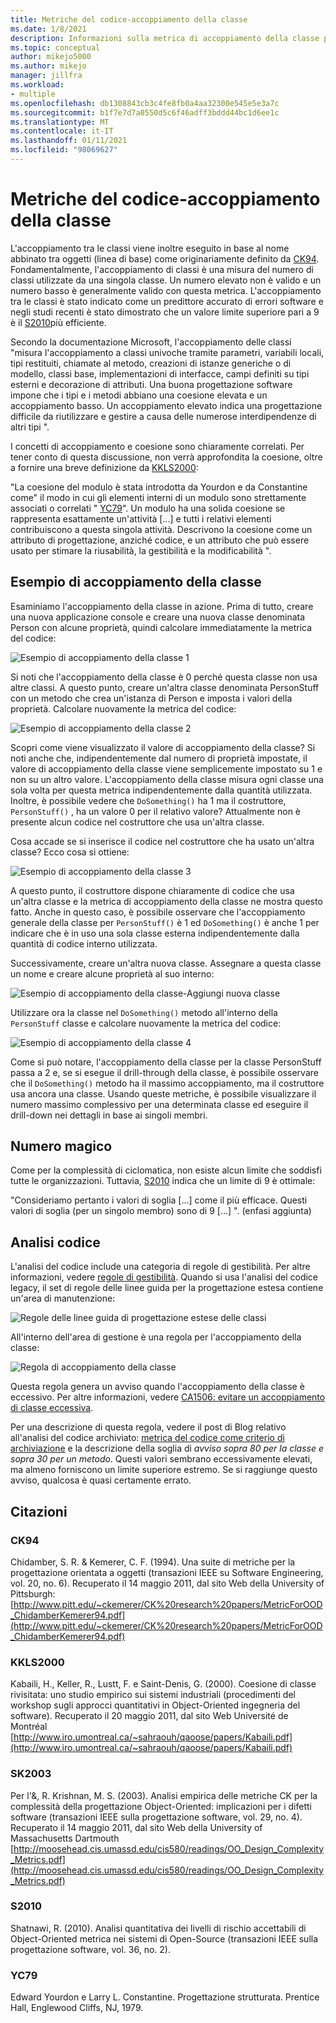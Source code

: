 ```yaml
---
title: Metriche del codice-accoppiamento della classe
ms.date: 1/8/2021
description: Informazioni sulla metrica di accoppiamento della classe per la metrica del codice in Visual Studio.
ms.topic: conceptual
author: mikejo5000
ms.author: mikejo
manager: jillfra
ms.workload:
- multiple
ms.openlocfilehash: db1308843cb3c4fe8fb0a4aa32300e545e5e3a7c
ms.sourcegitcommit: b1f7e7d7a0550d5c6f46adff3bddd44bc1d6ee1c
ms.translationtype: MT
ms.contentlocale: it-IT
ms.lasthandoff: 01/11/2021
ms.locfileid: "98069627"
---
```

# <a name="code-metrics---class-coupling"></a>Metriche del codice-accoppiamento della classe

L'accoppiamento tra le classi viene inoltre eseguito in base al nome abbinato tra oggetti (linea di base) come originariamente definito da [CK94](#ck94). Fondamentalmente, l'accoppiamento di classi è una misura del numero di classi utilizzate da una singola classe. Un numero elevato non è valido e un numero basso è generalmente valido con questa metrica. L'accoppiamento tra le classi è stato indicato come un predittore accurato di errori software e negli studi recenti è stato dimostrato che un valore limite superiore pari a 9 è il [S2010](#s2010)più efficiente.

Secondo la documentazione Microsoft, l'accoppiamento delle classi "misura l'accoppiamento a classi univoche tramite parametri, variabili locali, tipi restituiti, chiamate al metodo, creazioni di istanze generiche o di modello, classi base, implementazioni di interfacce, campi definiti su tipi esterni e decorazione di attributi. Una buona progettazione software impone che i tipi e i metodi abbiano una coesione elevata e un accoppiamento basso. Un accoppiamento elevato indica una progettazione difficile da riutilizzare e gestire a causa delle numerose interdipendenze di altri tipi ".

I concetti di accoppiamento e coesione sono chiaramente correlati. Per tener conto di questa discussione, non verrà approfondita la coesione, oltre a fornire una breve definizione da [KKLS2000](#kkls2000):

"La coesione del modulo è stata introdotta da Yourdon e da Constantine come" il modo in cui gli elementi interni di un modulo sono strettamente associati o correlati " [YC79](#yc79)". Un modulo ha una solida coesione se rappresenta esattamente un'attività [...] e tutti i relativi elementi contribuiscono a questa singola attività. Descrivono la coesione come un attributo di progettazione, anziché codice, e un attributo che può essere usato per stimare la riusabilità, la gestibilità e la modificabilità ".

## <a name="class-coupling-example"></a>Esempio di accoppiamento della classe

Esaminiamo l'accoppiamento della classe in azione. Prima di tutto, creare una nuova applicazione console e creare una nuova classe denominata Person con alcune proprietà, quindi calcolare immediatamente la metrica del codice:

![Esempio di accoppiamento della classe 1](media/class-coupling-example-1.png)

Si noti che l'accoppiamento della classe è 0 perché questa classe non usa altre classi. A questo punto, creare un'altra classe denominata PersonStuff con un metodo che crea un'istanza di Person e imposta i valori della proprietà. Calcolare nuovamente la metrica del codice:

![Esempio di accoppiamento della classe 2](media/class-coupling-example-2.png)

Scopri come viene visualizzato il valore di accoppiamento della classe? Si noti anche che, indipendentemente dal numero di proprietà impostate, il valore di accoppiamento della classe viene semplicemente impostato su 1 e non su un altro valore. L'accoppiamento della classe misura ogni classe una sola volta per questa metrica indipendentemente dalla quantità utilizzata. Inoltre, è possibile vedere che `DoSomething()` ha 1 ma il costruttore, `PersonStuff()` , ha un valore 0 per il relativo valore? Attualmente non è presente alcun codice nel costruttore che usa un'altra classe.

Cosa accade se si inserisce il codice nel costruttore che ha usato un'altra classe? Ecco cosa si ottiene:

![Esempio di accoppiamento della classe 3](media/class-coupling-example-3.png)

A questo punto, il costruttore dispone chiaramente di codice che usa un'altra classe e la metrica di accoppiamento della classe ne mostra questo fatto. Anche in questo caso, è possibile osservare che l'accoppiamento generale della classe per `PersonStuff()` è 1 ed `DoSomething()` è anche 1 per indicare che è in uso una sola classe esterna indipendentemente dalla quantità di codice interno utilizzata.

Successivamente, creare un'altra nuova classe. Assegnare a questa classe un nome e creare alcune proprietà al suo interno:

![Esempio di accoppiamento della classe-Aggiungi nuova classe](media/class-coupling-example-add-new-class.png)

Utilizzare ora la classe nel `DoSomething()` metodo all'interno della `PersonStuff` classe e calcolare nuovamente la metrica del codice:

![Esempio di accoppiamento della classe 4](media/class-coupling-example-4.png)

Come si può notare, l'accoppiamento della classe per la classe PersonStuff passa a 2 e, se si esegue il drill-through della classe, è possibile osservare che il `DoSomething()` metodo ha il massimo accoppiamento, ma il costruttore usa ancora una classe.  Usando queste metriche, è possibile visualizzare il numero massimo complessivo per una determinata classe ed eseguire il drill-down nei dettagli in base ai singoli membri.

## <a name="the-magic-number"></a>Numero magico

Come per la complessità di ciclomatica, non esiste alcun limite che soddisfi tutte le organizzazioni. Tuttavia, [S2010](#s2010) indica che un limite di 9 è ottimale:

"Consideriamo pertanto i valori di soglia [...] come il più efficace. Questi valori di soglia (per un singolo membro) sono di 9 [...] ". (enfasi aggiunta)

## <a name="code-analysis"></a>Analisi codice

L'analisi del codice include una categoria di regole di gestibilità. Per altre informazioni, vedere [regole di gestibilità](/dotnet/fundamentals/code-analysis/quality-rules/maintainability-warnings). Quando si usa l'analisi del codice legacy, il set di regole delle linee guida per la progettazione estesa contiene un'area di manutenzione:

![Regole delle linee guida di progettazione estese delle classi](media/class-coupling-extended-design-guideline-rules.png)

All'interno dell'area di gestione è una regola per l'accoppiamento della classe:

![Regola di accoppiamento della classe](media/class-coupling-maintainability-area-rules.png)

Questa regola genera un avviso quando l'accoppiamento della classe è eccessivo. Per altre informazioni, vedere [CA1506: evitare un accoppiamento di classe eccessiva](/dotnet/fundamentals/code-analysis/quality-rules/ca1506).

Per una descrizione di questa regola, vedere il post di Blog relativo all'analisi del codice archiviato: [metrica del codice come criterio di archiviazione](/archive/blogs/codeanalysis/code-metrics-as-check-in-policy) e la descrizione della soglia di *avviso sopra 80 per la classe e sopra 30 per un metodo*.  Questi valori sembrano eccessivamente elevati, ma almeno forniscono un limite superiore estremo. Se si raggiunge questo avviso, qualcosa è quasi certamente errato.

## <a name="citations"></a>Citazioni

### <a name="ck94"></a>CK94

Chidamber, S. R. & Kemerer, C. F. (1994). Una suite di metriche per la progettazione orientata a oggetti (transazioni IEEE su Software Engineering, vol. 20, no. 6). Recuperato il 14 maggio 2011, dal sito Web della University of Pittsburgh: [http://www.pitt.edu/~ckemerer/CK%20research%20papers/MetricForOOD_ChidamberKemerer94.pdf](http://www.pitt.edu/~ckemerer/CK%20research%20papers/MetricForOOD_ChidamberKemerer94.pdf)

### <a name="kkls2000"></a>KKLS2000

Kabaili, H., Keller, R., Lustt, F. e Saint-Denis, G. (2000). Coesione di classe rivisitata: uno studio empirico sui sistemi industriali (procedimenti del workshop sugli approcci quantitativi in Object-Oriented ingegneria del software). Recuperato il 20 maggio 2011, dal sito Web Université de Montréal [http://www.iro.umontreal.ca/~sahraouh/qaoose/papers/Kabaili.pdf](http://www.iro.umontreal.ca/~sahraouh/qaoose/papers/Kabaili.pdf)

### <a name="sk2003"></a>SK2003

Per l'&, R. Krishnan, M. S. (2003). Analisi empirica delle metriche CK per la complessità della progettazione Object-Oriented: implicazioni per i difetti software (transazioni IEEE sulla progettazione software, vol. 29, no. 4). Recuperato il 14 maggio 2011, dal sito Web della University of Massachusetts Dartmouth [http://moosehead.cis.umassd.edu/cis580/readings/OO_Design_Complexity_Metrics.pdf](http://moosehead.cis.umassd.edu/cis580/readings/OO_Design_Complexity_Metrics.pdf)

### <a name="s2010"></a>S2010

Shatnawi, R. (2010). Analisi quantitativa dei livelli di rischio accettabili di Object-Oriented metrica nei sistemi di Open-Source (transazioni IEEE sulla progettazione software, vol. 36, no. 2).

### <a name="yc79"></a>YC79

Edward Yourdon e Larry L. Constantine. Progettazione strutturata. Prentice Hall, Englewood Cliffs, NJ, 1979.